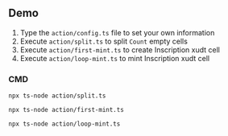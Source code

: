 ## Demo

1. Type the `action/config.ts` file to set your own information
2. Execute `action/split.ts` to split `Count` empty cells
3. Execute `action/first-mint.ts` to create Inscription xudt cell
4. Execute `action/loop-mint.ts` to mint Inscription xudt cell

### CMD

```
npx ts-node action/split.ts

npx ts-node action/first-mint.ts

npx ts-node action/loop-mint.ts
```
